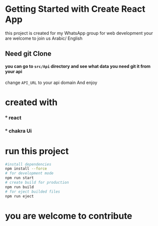# Getting Started with Create React App

this project is created for my WhatsApp group for web development
your are welcome to join us 
Arabic/ English

## Need git Clone 

#### you can go to `src/Api` directory and see what data you need git it from your api 
change `API_URL` to your api domain
And enjoy

# created with 
   ### ° react
	 
   ### ° chakra Ui

# run this project 
```bash
#install dependencies
npm install --force
# for development mode
npm run start
# create build for production
npm run build
# for eject builded files 
npm run eject
```


# you are welcome to contribute 
